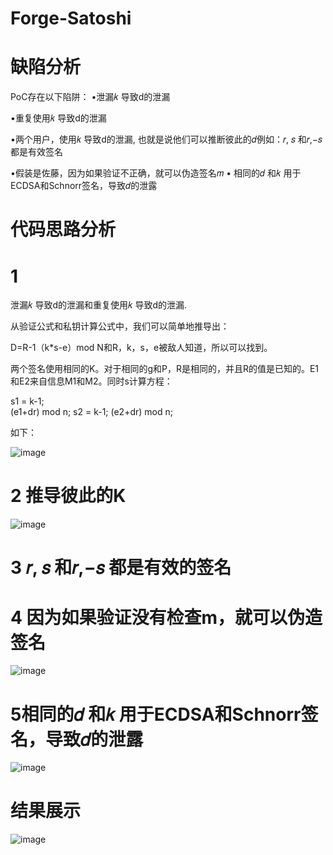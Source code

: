 # Forge-Satoshi


# 缺陷分析

PoC存在以下陷阱：
•泄漏𝑘 导致d的泄漏

•重复使用𝑘 导致d的泄漏

•两个用户，使用𝑘 导致d的泄漏, 也就是说他们可以推断彼此的𝑑例如：𝑟, 𝑠 和𝑟,−𝑠 都是有效签名

•假装是佐藤，因为如果验证不正确，就可以伪造签名𝑚 • 相同的𝑑 和𝑘 用于ECDSA和Schnorr签名，导致𝑑的泄露


# 代码思路分析
# 1
泄漏𝑘 导致d的泄漏和重复使用𝑘 导致d的泄漏.


从验证公式和私钥计算公式中，我们可以简单地推导出：

D=R-1（k*s-e）mod N和R，k，s，e被敌人知道，所以可以找到。

两个签名使用相同的K。对于相同的g和P，R是相同的，并且R的值是已知的。E1和E2来自信息M1和M2。同时s计算方程：


s1 = k-1;  
(e1+dr) mod n;
s2 = k-1;
(e2+dr) mod n;

如下：



![image](https://user-images.githubusercontent.com/75195549/181041462-0fd88217-6512-4153-b552-b6fd29fafd38.png)


# 2 推导彼此的K

![image](https://user-images.githubusercontent.com/75195549/181041507-05497b69-cff9-477b-b6a0-bae6828a9989.png)

# 3 𝑟, 𝑠 和𝑟,−𝑠 都是有效的签名

# 4 因为如果验证没有检查m，就可以伪造签名




![image](https://user-images.githubusercontent.com/75195549/181041552-ab52ab1a-159c-4206-8396-77f9850c1d19.png)


# 5相同的𝑑 和𝑘 用于ECDSA和Schnorr签名，导致𝑑的泄露

![image](https://user-images.githubusercontent.com/75195549/181041887-824d860d-c639-4b93-83db-8d1a42e29e2b.png)

    
    

# 结果展示

![image](https://user-images.githubusercontent.com/75195549/181039496-6e2a524c-d87b-4675-b85a-c6ce13d14925.png)
